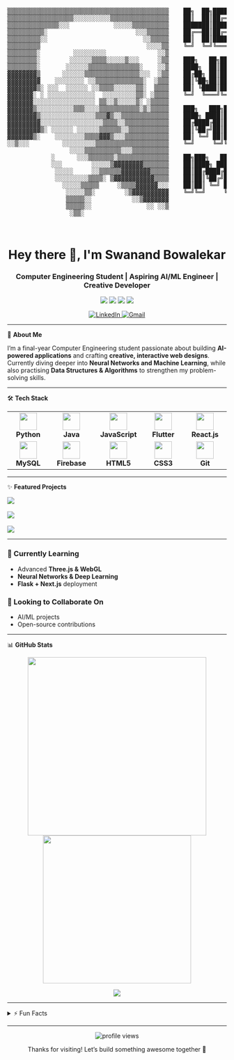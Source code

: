 <!-- Banner (Optional): Replace with your own banner or animation -->
<p align="center">
  <!-- <img src="https://your-banner-link.png" alt="Swanand's Banner" width="100%" /> -->
</p>



<pre>                                   
                                                  
▒▒▒▒▒▒▒▒▒▒▒▒▒▒▒▒▒▒▒▒▒▒▒▒▒▒▒▒▒▒▒▒▒▒▒▒▒▒▒▒▒▒▒▒    ██╗  ██╗███████╗██╗     ██╗      ██████╗
▒▒▒▒▒▒▒▒▒▒▒▒▒▒▒▒▒▒░░░░░░░░░░▒▒▒▒▒▒▒▒▒▒▒▒▒▒▒▒    ██║  ██║██╔════╝██║     ██║     ██╔═══██╗
▒▒▒▒▒▒▒▒▒▒▒▒▒▒░░░            ░░░░░▒▒▒▒▒▒▒▒▒▒    ███████║█████╗  ██║     ██║     ██║   ██║
▒▒▒▒▒▒▒▒▒▒░                        ░░░▒▒▒▒▒▒    ██╔══██║██╔══╝  ██║     ██║     ██║   ██║
▒▒▒▒▒▒▒▒▒░░                          ░░▒▒▒▒▒    ██║  ██║███████╗███████╗███████╗╚██████╔╝▄█╗
▒▒▒▒▒▒▒▒▒                             ░░░░▒▒    ╚═╝  ╚═╝╚══════╝╚══════╝╚══════╝ ╚═════╝ ╚═╝
▒▒▒▒▒▒▒▒░         ░░░░░░░░░              ░░▒
▒▒▒▒▒▒▒▒░        ░░░░░░▒▒▒▒░░░░░▒░░░     ░▒▒    ███╗   ██╗██╗ ██████╗███████╗  ████████╗ ██████╗
▒▒▒▒▒▒▒▒░       ░░░░░░▒▒▒▒▒▒▒▒▒▒▒▒▒▒░    ░░▒    ████╗  ██║██║██╔════╝██╔════╝  ╚══██╔══╝██╔═══██╗
▓▓▓▓▓▓▓▓▒      ░░░░░░▒▒▒▒▒▒▒▒▒▒▒▒▒▒▒░░░  ░▒▒    ██╔██╗ ██║██║██║     █████╗       ██║   ██║   ██║
▓▓▓▓▓▓▓▓▓    ░░░░░░░░ ░░▒▒▒▒▒▒▒▒▒▒▒▒▒░  ░▒▒▒    ██║╚██╗██║██║██║     ██╔══╝       ██║   ██║   ██║
▓▓▓▓▓▓▓▓▒░ ░░░  ░░░░░░ ░░▒▒▒▒░░░░░░▒▒░  ▒▒▒▒    ██║ ╚████║██║╚██████╗███████╗     ██║   ╚██████╔╝
▓▓▓▓▓▓▓░ ░ ░░░░░░░░░░░░░  ░░░░░░░░░▒▒░ ░▒▒▒▒    ╚═╝  ╚═══╝╚═╝ ╚═════╝╚══════╝     ╚═╝    ╚═════╝
▓▓▓▓▓▓▓░░░░░░░░░░░░░░░░░ ▒▒░░▒░░░░░▒░ ░▒▒▒▒▒
▓▓▓▓▓▓▓▒░░░░░░░░░░▒▒▒░░░░▒▒▒▒▒▒▒▒▒▒▒░▒░▒▒▒▒▒    ███╗   ███╗███████╗███████╗████████╗  ██╗   ██╗ ██████╗ ██╗   ██╗    ██╗
▓▓▓▓▓▓▓▓▒░░░░░░░░░░░░░░░▒▒▒▓▒░░▒▒▒▒▒▒▒▒▒▒▒▒▒    ████╗ ████║██╔════╝██╔════╝╚══██╔══╝  ╚██╗ ██╔╝██╔═══██╗██║   ██║    ██║
▓▓▓▓▓▓▓▓▓░░░░░░░░░░░░░░░░░▒▒▒▒░░▒▒▒▒▒▒▒▒▒▒▒▒    ██╔████╔██║█████╗  █████╗     ██║      ╚████╔╝ ██║   ██║██║   ██║    ██║
▓▓▓▓▓▓▓▓▓▒░ ░░░░░░ ░░░░░░▒▒▒▒▒▒░░▒▒▒▒▒▒▒▒▒▒▒    ██║╚██╔╝██║██╔══╝  ██╔══╝     ██║       ╚██╔╝  ██║   ██║██║   ██║    ╚═╝
▓▓▓▓▓▓▓▒░    ░░░░░░░░▒▒▒▒▓▓▓▒░░░▒▒▒▒▒▒▒▒▒▒▒▒    ██║ ╚═╝ ██║███████╗███████╗   ██║        ██║   ╚██████╔╝╚██████╔╝    ██╗
░░▒░░░         ░░░░░░░░░▒▒▒▒▒▒▒▒▒▒▒▒▒▒▒▒▒▒▒▒    ╚═╝     ╚═╝╚══════╝╚══════╝   ╚═╝        ╚═╝    ╚═════╝  ╚═════╝     ╚═╝
                 ░░░░▒▒▒▒▒▒▒▒▒▒░░░▒▒▒▒▒▒▒▒▒▒
            ░      ░░░▒▒▒▒▒▒▒░▒▒▒▒▒▒▒▒▒▒▒▒▒▒    ██╗███╗   ███╗   ███████╗██╗    ██╗ █████╗ ███╗   ██╗ █████╗ ███╗   ██╗██████╗
            ░░░        ░░░░░▒▓▓▓▓▓▓▓▓▒▒▒▒▒▒▒    ██║████╗ ████║   ██╔════╝██║    ██║██╔══██╗████╗  ██║██╔══██╗████╗  ██║██╔══██╗
             ░░░░░     ░░▒▒▒▒▒▒▓▓▓▓▓▓▓▓▒▒▒▒▒    ██║██╔████╔██║   ██║████╗██║ █╗ ██║███████║██╔██╗ ██║███████║██╔██╗ ██║██║  ██║
             ░░░░░░░░░▒▒▒▒░ ▒▓▓▓▓▓▓▓▓▓▓▓▒▒▒▒    ██║██║╚██╔╝██║   ╚═══╝██║██║███╗██║██╔══██║██║╚██╗██║██╔══██║██║╚██╗██║██║  ██║
               ░░░░░▒▒▒▒▒     ░▒▒▒▒▓▓▓▓▓▓░░░    ██║██║ ╚═╝ ██║   ███████╗╚███╔███╔╝██║  ██║██║ ╚████║██║  ██║██║ ╚████║██████╔╝
                ░░░░░▒▒░        ░▒▓▓▓▓▓▓▓▓▓▓    ╚═╝╚═╝     ╚═╝   ╚══════╝ ╚══╝╚══╝ ╚═╝  ╚═╝╚═╝  ╚═══╝╚═╝  ╚═╝╚═╝  ╚═══╝╚═════╝  ██
                ▒▒▒▒▒░░           ░░▒▓▓▓▓▓▓▓
                ▒▒▒▒▒░░               ░░ ░░▒
                 ░▒▒░                           
                                                  
                                                  
</pre>
<h1 align="center">Hey there 👋, I'm Swanand Bowalekar</h1>
<h3 align="center">Computer Engineering Student | Aspiring AI/ML Engineer | Creative Developer</h3>

<p align="center">
  <img src="https://img.shields.io/badge/AI%2FML-FF6F00?style=for-the-badge&logo=tensorflow&logoColor=white" />
  <img src="https://img.shields.io/badge/Web%20Dev-000000?style=for-the-badge&logo=vercel&logoColor=white" />
  <img src="https://img.shields.io/badge/Python-3776AB?style=for-the-badge&logo=python&logoColor=white" />
  <img src="https://img.shields.io/badge/Flutter-02569B?style=for-the-badge&logo=flutter&logoColor=white" />
</p>

<p align="center">
  <a href="https://www.linkedin.com/in/swanandbowalekar" target="_blank">
    <img src="https://img.shields.io/badge/LinkedIn-blue?logo=linkedin&style=for-the-badge" alt="LinkedIn">
  </a>
  <a href="mailto:swanand264@gmail.com" target="_blank">
    <img src="https://img.shields.io/badge/Gmail-red?logo=gmail&style=for-the-badge" alt="Gmail">
  </a>
</p>

---

🌟 **About Me**

I’m a final-year Computer Engineering student passionate about building **AI-powered applications** and crafting **creative, interactive web designs**.  
Currently diving deeper into **Neural Networks and Machine Learning**, while also practising **Data Structures & Algorithms** to strengthen my problem-solving skills.  

---

🛠 **Tech Stack**

<table align="center" style="border:none;">
  <tr>
    <td align="center" width="120">
      <img src="https://cdn.jsdelivr.net/gh/devicons/devicon/icons/python/python-original.svg" width="40" height="40" /><br/>
      <b>Python</b>
    </td>
    <td align="center" width="120">
      <img src="https://cdn.jsdelivr.net/gh/devicons/devicon/icons/java/java-original.svg" width="40" height="40" /><br/>
      <b>Java</b>
    </td>
    <td align="center" width="120">
      <img src="https://cdn.jsdelivr.net/gh/devicons/devicon/icons/javascript/javascript-original.svg" width="40" height="40" /><br/>
      <b>JavaScript</b>
    </td>
    <td align="center" width="120">
      <img src="https://cdn.jsdelivr.net/gh/devicons/devicon/icons/flutter/flutter-original.svg" width="40" height="40" /><br/>
      <b>Flutter</b>
    </td>
    <td align="center" width="120">
      <img src="https://cdn.jsdelivr.net/gh/devicons/devicon/icons/react/react-original.svg" width="40" height="40" /><br/>
      <b>React.js</b>
    </td>
  </tr>
  <tr>
    <td align="center" width="120">
      <img src="https://cdn.jsdelivr.net/gh/devicons/devicon/icons/mysql/mysql-original.svg" width="40" height="40" /><br/>
      <b>MySQL</b>
    </td>
    <td align="center" width="120">
      <img src="https://cdn.jsdelivr.net/gh/devicons/devicon/icons/firebase/firebase-plain.svg" width="40" height="40" /><br/>
      <b>Firebase</b>
    </td>
    <td align="center" width="120">
      <img src="https://cdn.jsdelivr.net/gh/devicons/devicon/icons/html5/html5-original.svg" width="40" height="40" /><br/>
      <b>HTML5</b>
    </td>
    <td align="center" width="120">
      <img src="https://cdn.jsdelivr.net/gh/devicons/devicon/icons/css3/css3-original.svg" width="40" height="40" /><br/>
      <b>CSS3</b>
    </td>
    <td align="center" width="120">
      <img src="https://cdn.jsdelivr.net/gh/devicons/devicon/icons/git/git-original.svg" width="40" height="40" /><br/>
      <b>Git</b>
    </td>
  </tr>
</table>

---

✨ **Featured Projects**

<p>
  <a href="https://swanand-portfolio.vercel.app/">
    <img src="https://img.shields.io/badge/🌐_My_Portfolio_Website-000000?style=for-the-badge&logo=vercel&logoColor=white" />
  </a>
  <br><br>
  <a href="https://github.com/NotSwanand/ShopSmart">
    <img src="https://github-readme-stats.vercel.app/api/pin/?username=NotSwanand&repo=ShopSmart&theme=react&hide_border=true" />
  </a>
  <br><br>
  <a href="https://github.com/NotSwanand/Stock-Market-Prediction-with-LSTM">
    <img src="https://github-readme-stats.vercel.app/api/pin/?username=NotSwanand&repo=Stock-Market-Prediction-with-LSTM&theme=react&hide_border=true" />
  </a>
</p>

---

### 🚀 Currently Learning
- Advanced **Three.js & WebGL**  
- **Neural Networks & Deep Learning** 
- **Flask + Next.js** deployment

### 🤝 Looking to Collaborate On
- AI/ML projects    
- Open-source contributions  

---

📊 **GitHub Stats**

<p align="center">
  <img src="https://github-readme-stats.vercel.app/api?username=NotSwanand&show_icons=true&title_color=00fff7&text_color=f8f8f2&icon_color=ff00ff&bg_color=0d1117&hide_border=true" width="410"/>
  <img src="https://github-readme-stats.vercel.app/api/top-langs/?username=NotSwanand&layout=compact&title_color=00fff7&text_color=f8f8f2&bg_color=0d1117&hide_border=true" width="340"/>
</p>

<p align="center">
  <img src="https://github-readme-streak-stats.herokuapp.com?user=NotSwanand&theme=highcontrast&hide_border=true&ring=ff00ff&fire=00fff7&currStreakLabel=00fff7" />
</p>

---

<details>
<summary>⚡ Fun Facts</summary>

- Love anime, and also enjoy reading **manga/manhwas & light novels** 📚  
- Big fan of **3D visuals & futuristic UI** 🚀  

</details>

---

<p align="center">
  <img src="https://komarev.com/ghpvc/?username=NotSwanand&label=Profile%20views&color=0e75b6&style=flat" alt="profile views" />
</p>

<p align="center">Thanks for visiting! Let’s build something awesome together 🚀</p>
